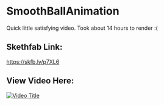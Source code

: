 # SmoothBallAnimation

Quick little satisfying video. Took about 14 hours to render :(
## Skethfab Link:
https://skfb.ly/p7XL6 


## View Video Here:
[![Video Title](https://img.youtube.com/vi/jefmjNcfY_k/0.jpg)](https://www.youtube.com/watch?v=jefmjNcfY_k)
